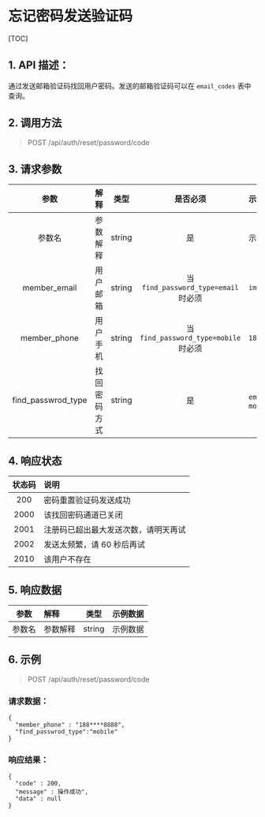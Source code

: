 # 忘记密码发送验证码

[TOC]

## 1. API 描述：

通过发送邮箱验证码找回用户密码。发送的邮箱验证码可以在 `email_codes` 表中查询。

## 2. 调用方法

> POST /api/auth/reset/password/code

## 3. 请求参数

参数 | 解释 | 类型 | 是否必须 | 示例数据
:---:|:---|:---:|:---:|:---
参数名 | 参数解释 | string | 是 | 示例数据
member_email | 用户邮箱 | string | 当 `find_password_type=email` 时必须 | `im@koyeo.io`
member_phone | 用户手机 | string | 当 `find_password_type=mobile` 时必须 |`188****8888`
find_passwrod_type | 找回密码方式 | string | 是 | `email` 或 `mobile`


## 4. 响应状态

状态码 | 说明
:---:|:---
200 | 密码重置验证码发送成功
2000 | 该找回密码通道已关闭
2001 | 注册码已超出最大发送次数，请明天再试
2002 | 发送太频繁，请 60 秒后再试
2010 | 该用户不存在

## 5. 响应数据

参数 | 解释 | 类型 | 示例数据
:---:|:---|:---:|:---
参数名 | 参数解释 | string | 示例数据

## 6. 示例

> POST /api/auth/reset/password/code

### 请求数据：

```josn
{
  "member_phone" : "188****8888",
  "find_passwrod_type":"mobile"
}
```

### 响应结果：

```josn
{
  "code" : 200,
  "message" : 操作成功",
  "data" : null
}
```